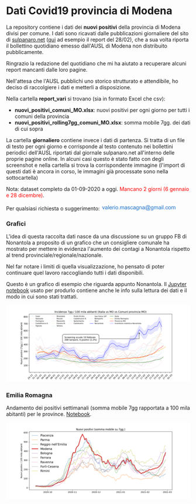 # Dati Covid19 provincia di Modena 

La repository contiene i dati dei **nuovi positivi** della provincia di Modena divisi per comune. I dati sono ricavati dalle pubblicazioni giornaliere del sito di  [sulpanaro.net](sulpanaro.net) ([qui](https://www.sulpanaro.net/2021/02/aggiornamento-coronavirus-28-2-nel-modenese-402-nuovi-casi/) ad esempio il report del 28/02), che a sua volta riporta il bollettino quotidiano emesso dall'AUSL di Modena non distribuito pubblicamente.

Ringrazio la redazione del quotidiano che mi ha aiutato a recuperare alcuni report mancanti dalle loro pagine.

Nell'attesa che l'AUSL pubblichi uno storico strutturato e attendibile, ho deciso di raccolgiere i dati e metterli a disposizione.

Nella cartella **report_vari** si trovano (sia in formato Excel che csv):

* **nuovi_positivi_comuni_MO.xlsx**: nuovi positivi per ogni giorno per tutti i comuni della provincia
* **nuovi_positivi_rolling7gg_comuni_MO.xlsx**: somma mobile 7gg. dei dati di cui sopra

La cartella **giornaliero** contiene invece i dati di partenza. Si tratta di un file di testo per ogni giorno e corrisponde al testo contenuto nei bollettini periodici dell'AUSL riportati dal giornale sulpanaro.net all'interno delle proprie pagine online. In alcuni casi questo è stato fatto con degli screenshot e nella cartella si trova la corrispondente immagine (l'import di questi dati è ancora in corso, le immagini già processate sono nella sottocartella)


Nota: dataset completo da 01-09-2020 a oggi. <font color=red>Mancano 2 giorni (6 gennaio e 28 dicembre)</font>. 

Per qualsiasi richiesta o suggerimento: ![](./email.png)


### Grafici

L'idea di questa raccolta dati nasce da una discussione su un gruppo FB di Nonantola a proposito di un grafico che un consigliere comunale ha mostrato per mettere in evidenza l'aumento dei contagi a Nonantola rispetto al trend provinciale/regionale/nazionale. 

Nel far notare i limiti di quella visualizzazione, ho pensato di poter continuare quel lavoro raccogliando tutti i dati disponibili.

Questo è un grafico di esempio che riguarda appunto Nonantola. Il [Jupyter notebook](CovidNonantola_contesto.ipynb) usato per produrlo contiene anche le info sulla lettura dei dati e il modo in cui sono stati trattati.

![](./Nonantola.png)

### Emilia Romagna

Andamento dei positivi settimanali (somma mobile 7gg rapportata a 100 mila abitanti) per le province.
[Notebook](plot_provincia.ipynb).

![](./emilia_romagna.png)